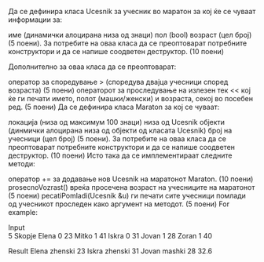 Да се дефинира класа Ucesnik за учесник во маратон за кој ќе се чуваат информации за:

име (динамички алоцирана низа од знаци)
пол (bool)
возраст (цел број) (5 поени).
За потребите на оваа класа да се преоптоварат потребните конструктори и да се напише соодветен деструктор. (10 поени)

Дополнително за оваа класа да се преоптоварат:

оператор за споредување > (споредува двајца учесници според возраста) (5 поени)
операторот за проследување на излезен тек << кој ќе ги печати името, полот (машки/женски) и возраста, секој во посебен ред. (5 поени)
Да се дефинира класа Maraton за кој се чуваат:

локација (низа од максимум 100 знаци)
низа од Ucesnik објекти (динмички алоцирана низа од објекти од класата Ucesnik)
број на учесници (цел број) (5 поени).
За потребите на оваа класа да се преоптоварат потребните конструктори и да се напише соодветен деструктор. (10 поени) Исто така да се имплементираат следните методи:

оператор += за додавање нов Ucesnik на маратонот Maraton. (10 поени)
prosecnoVozrast() вреќа просечена возраст на учесниците на маратонот (5 поени)
pecatiPomladi(Ucesnik &u) ги печати сите учесници помлади од учесникот проследен како аргумент на методот. (5 поени)
For example:

Input	
5
Skopje
Elena 0 23
Mitko 1 41
Iskra 0 31
Jovan 1 28
Zoran 1 40

Result
Elena
zhenski
23
Iskra
zhenski
31
Jovan
mashki
28
32.6